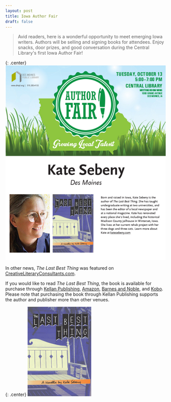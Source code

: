 ```yaml
---
layout: post
title: Iowa Author Fair
draft: false
---
```


> Avid readers, here is a wonderful opportunity to meet emerging Iowa writers. Authors will be selling and signing books for attendees. Enjoy snacks, door prizes, and good conversation during the Central Library's first Iowa Author Fair!

{: .center}
[![Iowa Author Fair](https://raw.githubusercontent.com/KateSebeny/katesebeny.github.io/master/images/TheLastBestThing/CE-IOWA-AUTHORS-Sebeny.jpg)](http://dmpl.org/events/iowa-author-fair)

In other news,  *The Last Best Thing* was featured on [CreativeLiteraryConsultants.com](http://www.creativeliteraryconsultants.com/featured-books/the-last-best-thing-by-kate-sebeny).

If you would like to read *The Last Best Thing*, the book is available for purchase through [Kellan Publishing](http://kellanpublishing.3dcartstores.com/The-Last-Best-Thing_p_34.html?AffId=9), [Amazon](http://www.amazon.com/dp/B00WQ4OT2S), [Barnes and Noble](http://www.barnesandnoble.com/w/the-last-best-thing-kate-sebeny/1121813215?ean=9781511681001), and [Kobo](https://store.kobobooks.com/en-US/ebook/the-last-best-thing). Please note that purchasing the book through Kellan Publishing supports the author and publisher more than other venues.

{: .center}
[![The Last Best Thing](https://raw.githubusercontent.com/KateSebeny/katesebeny.github.io/master/images/TheLastBestThing/TheLastBestThingFrontCover.jpg "The Last Best Thing")](http://kellanpublishing.3dcartstores.com/The-Last-Best-Thing_p_34.html?AffId=9)
